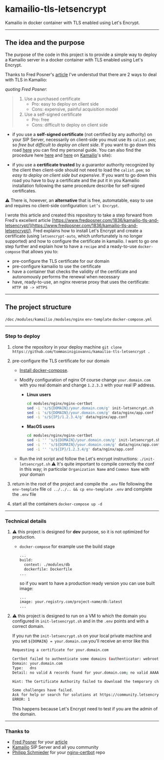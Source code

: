 # kamailio-tls-letsencrypt

Kamailio in docker container with TLS enabled using Let's Encrypt.

---

## The idea and the purpose

The purpose of the code in this project is to provide a simple way to deploy a Kamailio server in a docker container with TLS enabled using Let's Encrypt.

Thanks to Fred Posner's [article](https://www.fredposner.com/1836/kamailio-tls-and-letsencrypt/) I've understud that there are 2 ways to deal with TLS in Kamailio:

*quoting Fred Posner*:

>1. Use a purchased certificate
>    - Pro: easy to deploy on client side
>    - Cons: expensive, painful acquisition model
>1. Use a self-signed certificate
>    - Pro: free
>    - Cons: difficult to deploy on client side

- if you use a **self-signed certificate** (not certified by any authority) on your SIP Server, necessarily on client-side you must use its `calist.pem`; so *free but difficult to deploy on client side*.
If you want to go down this road [here](doc/SELF-SIGNED-CERT.md) you can find my personal guide. You can also find the procedure here [here](https://www.kamailio.org/dokuwiki/doku.php/tls:create-certificates) and [here](https://kamailio.org/docs/modules/devel/modules/tls.html) on [Kamailio](https://kamailio.org)'s site):

- if you use a **certificate trusted** by a guarantor authority recognized by the client then client-side should not need to load the `calist.pem`; so *easy to deploy on client side but expensive*.
If you want to go down this road you have to buy a certificate and the put it in you Kamailio installation following the same procedure describe for self-signed certificates.

:warning: There is, however, an **alternative** that is free, automatable, easy to use and requires no client-side configuration: `Let’s Encrypt`.

I wrote this article and created this repository to take a step forward from Fred's excellent article [https://www.fredposner.com/1836/kamailio-tls-and-letsencrypt/](https://www.fredposner.com/1836/kamailio-tls-and-letsencrypt/).
Fred explains how to install Let's Encrypt and create a certificate (using `letsencrypt-auto`, which unfortunately is no longer supported) and how to configure the certificate in kamailio.
I want to go one step further and explain how to have a `recipe` and a ready-to-use `docker-compose` that allows you to:

- pre-configure the TLS certificate for our domain
- pre-configure kamailio to use the certificate
- have a container that checks the validity of the certificate and autonomously performs the renewal when necessary
- have, ready-to-use, an nginx reverse proxy that uses the certificate: `HTTP 80 -> HTTPS`

---

## The project structure

`/doc`
`/modules/kamailio`
`/modules/nginx`
`env-template`
`docker-compose.yml`

---

### Step to deploy

1. clone the repository in your deploy machine
    `git clone https://github.com/tommasinigiovanni/kamailio-tls-letsencrypt .`
1. pre-configure the TLS certificate for our domain
    - [Install docker-compose](https://docs.docker.com/compose/install/#install-compose).
    - Modify configuration of nginx
        Of course change `your.domain.com` with you real domain and change `1.2.3.3` with your real IP address.

        - **Linux users**

            ```bash
            cd modules/nginx/nginx-certbot
            sed -i 's/${DOMAIN}/your.domain.com/g' init-letsencrypt.sh
            sed -i 's/${DOMAIN}/your.domain.com/g' data/nginx/app.conf
            sed -i 's/${IP}/1.2.3.4/g' data/nginx/app.conf
            ```

        - **MacOS users**

            ```bash
            cd modules/nginx/nginx-certbot
            sed -i '' 's/${DOMAIN}/your.domain.com/g' init-letsencrypt.sh
            sed -i '' 's/${DOMAIN}/your.domain.com/g' data/nginx/app.conf
            sed -i '' 's/${IP}/1.2.3.4/g' data/nginx/app.conf
            ```

    - Run the init script and follow the Let's encrypt instructions:
        `./init-letsencrypt.sh`
        :warning: It's quite important to compile correctly the conf in this way; in particolar `Organization Name` and `Common Name` with your domain

1. return in the root of the project and compile the `.env` file following the `env-template` file
    `cd ../../.. && cp env-template .env` and complete the `.env` file

1. start all the containers
    `docker-compose up -d`

---

### Technical details

1. :warning: this project is designed for **dev** purpose, so it is not optimized for production.
    - `docker-compose` for example use the build stage

        ```bash
        ...
        build:
          context: ./modules/db
          dockerfile: Dockerfile
        ...
        ```

        so if you want to have a production ready version you can use built image:

        ```bash
        ...
        image: your.registry.com/project-name/db:latest
        ...
        ```

1. :warning: this project is designed to run on a VM to which the domain you configured in `init-letsencrypt.sh` and in the `.env` points and with a correct domain.

    If you run the `init-letsencrypt.sh` on your local private machine and you set `${DOMAIN} = your.domain.com` you'll receive an error like this

    ```bash
    Requesting a certificate for your.domain.com

    Certbot failed to authenticate some domains (authenticator: webroot). The Certificate Authority reported these problems:
    Domain: your.domain.com
    Type:   dns
    Detail: no valid A records found for your.domain.com; no valid AAAA records found for your.domain.com

    Hint: The Certificate Authority failed to download the temporary challenge files created by Certbot. Ensure that the listed domains serve their content from the provided --webroot-path/-w and that files created there can be downloaded from the internet.

    Some challenges have failed.
    Ask for help or search for solutions at https://community.letsencrypt.org. See the logfile /var/log/letsencrypt/letsencrypt.log or re-run Certbot with -v for more details.
    ERROR: 1
    ```

    This happens because Let's Encrypt need to test if you are the admin of the domain.

---

### Thanks to

- [Fred Posner](https://www.fredposner.com) for your [article](https://www.fredposner.com/1836/kamailio-tls-and-letsencrypt/)
- [Kamailio](https://www.kamailio.org/w/) SIP Server and all you community
- [Philipp Schmieder](https://github.com/wmnnd) for your [nginx-certbot](https://github.com/wmnnd/nginx-certbot) repo
